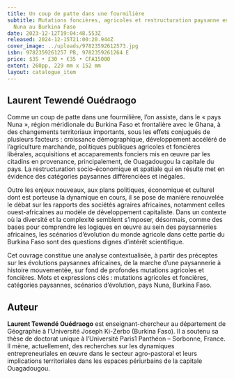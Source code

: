 ```yaml
---
title: Un coup de patte dans une fourmilière
subtitle: Mutations foncières, agricoles et restructuration paysanne en pays
  Nuna au Burkina Faso
date: 2023-12-12T19:04:48.553Z
released: 2024-12-15T21:00:20.944Z
cover_image: ../uploads/97823592612573.jpg
isbn: 9782359261257 PB, 9782359261264 E
price: $35 • £30 • €35 • CFA15000
extent: 260pp, 229 mm x 152 mm
layout: catalogue_item
---
```

## Laurent Tewendé Ouédraogo

Comme un coup de patte dans une fourmilière, l’on assiste, dans le « pays Nuna », région méridionale du Burkina Faso et frontalière avec le Ghana, à des changements territoriaux importants, sous les effets conjugués de plusieurs facteurs : croissance démographique, développement accéléré de l’agriculture marchande, politiques publiques agricoles et foncières libérales, acquisitions et accaparements fonciers mis en œuvre par les citadins en provenance, principalement, de Ouagadougou la capitale du pays. La restructuration socio-économique et spatiale qui en résulte met en évidence des catégories paysannes différenciées et inégales. 

Outre les enjeux nouveaux, aux plans politiques, économique et culturel dont est porteuse la dynamique en cours, il se pose de manière renouvelée le débat sur les rapports des sociétés agraires africaines, notamment celles ouest-africaines au modèle de développement capitaliste. Dans un contexte où la diversité et la complexité semblent s’imposer, désormais, comme des bases pour comprendre les logiques en œuvre au sein des paysanneries africaines, les scénarios d’évolution du monde agricole dans cette partie du Burkina Faso sont des questions dignes d’intérêt scientifique.

Cet ouvrage constitue une analyse contextualisée, à partir des préceptes sur les évolutions paysannes africaines, de la marche d’une paysannerie à histoire mouvementée, sur fond de profondes mutations agricoles et foncières.
Mots et expressions clés : mutations agricoles et foncières, catégories paysannes, scénarios d’évolution, pays Nuna, Burkina Faso.

## Auteur

**Laurent Tewendé Ouédraogo** est enseignant-chercheur au département de Géographie à l’Université Joseph Ki-Zerbo (Burkina Faso). Il a soutenu sa thèse de doctorat unique à l’Université Paris1 Panthéon – Sorbonne, France.  Il mène, actuellement, des recherches sur les dynamiques entrepreneuriales en œuvre dans le secteur agro-pastoral et leurs implications territoriales dans les espaces périurbains de la capitale Ouagadougou.